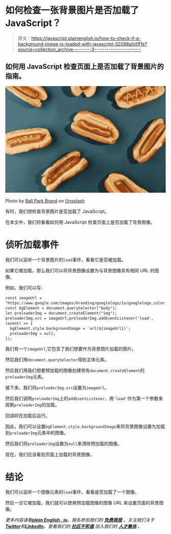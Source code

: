 # 如何检查一张背景图片是否加载了 JavaScript？

> 原文：<https://javascript.plainenglish.io/how-to-check-if-a-background-image-is-loaded-with-javascript-32088a0d1f1e?source=collection_archive---------3----------------------->

## 如何用 JavaScript 检查页面上是否加载了背景图片的指南。

![](img/b16227bbf4c10ba0e778422159dfd641.png)

Photo by [Ball Park Brand](https://unsplash.com/@ballparkbrand?utm_source=medium&utm_medium=referral) on [Unsplash](https://unsplash.com?utm_source=medium&utm_medium=referral)

有时，我们想检查背景图片是否加载了 JavaScript。

在本文中，我们将看看如何用 JavaScript 检查页面上是否加载了背景图像。

# 侦听加载事件

我们可以监听一个背景图片的`load`事件，看看它是否被加载。

如果它被加载，那么我们可以将背景图像设置为与背景图像具有相同 URL 的图像。

例如，我们可以写:

```
const imageUrl = "https://www.google.com/images/branding/googlelogo/1x/googlelogo_color_272x92dp.png";
const bgElement = document.querySelector("body");
let preloaderImg = document.createElement("img");
preloaderImg.src = imageUrl;preloaderImg.addEventListener('load', (event) => {
  bgElement.style.backgroundImage = `url(${imageUrl})`;
  preloaderImg = null;
});
```

我们有一个`imageUrl`,它包含了我们想要作为背景图片加载的图片。

然后我们用`document.querySelector`得到主体元素。

然后我们用我们想要预加载的图像创建带有`document.createElement`的`preloaderImg`元素。

接下来，我们将`preloaderImg.src`设置为`imageUrl`。

然后我们调用`preloaderImg`上的`addEventListener`，用`'load'`作为第一个参数来观察`preloaderImg`的加载。

回调将在加载后运行。

因此，我们可以设置`bgElement.style.backgroundImage`来将背景图像设置为加载到`preloaderImg`元素中的图像。

然后我们将`preloaderImg`设置为`null`来清除预加载的图像。

现在，我们应该看到页面上加载的背景图像。

# 结论

我们可以监听一个图像元素的`load`事件，看看是否加载了一个图像。

然后一旦它被加载，我们就可以使用预加载图像的图像 URL 来设置页面的背景图像。

*更多内容请看*[***plain English . io***](https://plainenglish.io/)*。报名参加我们的* [***免费周报***](http://newsletter.plainenglish.io/) *。关注我们关于*[***Twitter***](https://twitter.com/inPlainEngHQ)*和*[***LinkedIn***](https://www.linkedin.com/company/inplainenglish/)*。查看我们的* [***社区不和谐***](https://discord.gg/GtDtUAvyhW) *加入我们的* [***人才集体***](https://inplainenglish.pallet.com/talent/welcome) *。*